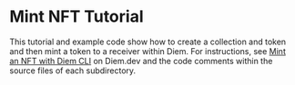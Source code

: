 # Mint NFT Tutorial

This tutorial and example code show how to create a collection and token and then mint a token to a receiver within Diem. For instructions, see [Mint an NFT with Diem CLI](https://diem.dev/guides/nfts/mint-nft-cli) on Diem.dev and the code comments within the source files of each subdirectory.
